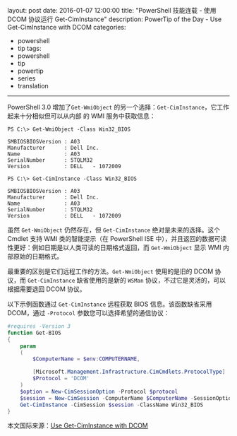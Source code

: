 layout: post
date: 2016-01-07 12:00:00
title: "PowerShell 技能连载 - 使用 DCOM 协议运行 Get-CimInstance"
description: PowerTip of the Day - Use Get-CimInstance with DCOM
categories:
- powershell
- tip
tags:
- powershell
- tip
- powertip
- series
- translation
---
PowerShell 3.0 增加了`Get-WmiObject` 的另一个选择：`Get-CimInstance`，它工作起来十分相似但可以从内部 的 WMI 服务中获取信息：

```shell
PS C:\> Get-WmiObject -Class Win32_BIOS

SMBIOSBIOSVersion : A03
Manufacturer      : Dell Inc.
Name              : A03
SerialNumber      : 5TQLM32
Version           : DELL   - 1072009

PS C:\> Get-CimInstance -Class Win32_BIOS

SMBIOSBIOSVersion : A03
Manufacturer      : Dell Inc.
Name              : A03
SerialNumber      : 5TQLM32
Version           : DELL   - 1072009 
```

虽然 `Get-WmiObject` 仍然存在，但 `Get-CimInstance` 绝对是未来的选择。这个 Cmdlet 支持 WMI 类的智能提示（在 PowerShell ISE 中），并且返回的数据可读性更好：例如日期是以人类可读的日期格式返回，而 `Get-WmiObject` 显示 WMI 内部原始的日期格式。

最重要的区别是它们远程工作的方法。`Get-WmiObject` 使用的是旧的 DCOM 协议，而 `Get-CimInstance` 缺省使用的是新的 `WSMan` 协议，不过它是灵活的，可以根据需要退回 DCOM 协议。

以下示例函数通过 `Get-CimInstance` 远程获取 BIOS 信息。该函数缺省采用 DCOM，通过 `-Protocol` 参数您可以选择希望的通信协议：

```powershell
#requires -Version 3
function Get-BIOS
{
    param
    (
        $ComputerName = $env:COMPUTERNAME,

        [Microsoft.Management.Infrastructure.CimCmdlets.ProtocolType]
        $Protocol = 'DCOM'
    )
    $option = New-CimSessionOption -Protocol $protocol
    $session = New-CimSession -ComputerName $ComputerName -SessionOption $option
    Get-CimInstance -CimSession $session -ClassName Win32_BIOS
}
```

<!--more-->
本文国际来源：[Use Get-CimInstance with DCOM](http://powershell.com/cs/blogs/tips/archive/2016/01/07/use-get-ciminstance-with-dcom.aspx)
